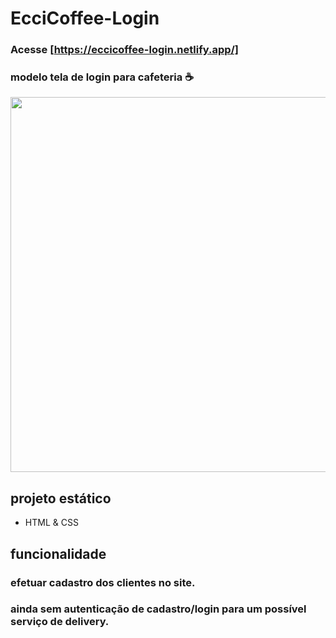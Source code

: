 # EcciCoffee-Login

### Acesse [https://eccicoffee-login.netlify.app/]

### modelo tela de login para cafeteria ☕

<div align= center>
<img src="https://user-images.githubusercontent.com/75847604/185936242-b73957bf-1d21-4790-81e8-9c9c11b32e73.png" width=600 />
</div>

## projeto estático

- HTML & CSS

## funcionalidade

### efetuar cadastro dos clientes no site. 
### ainda sem autenticação de cadastro/login para um possível serviço de delivery.

